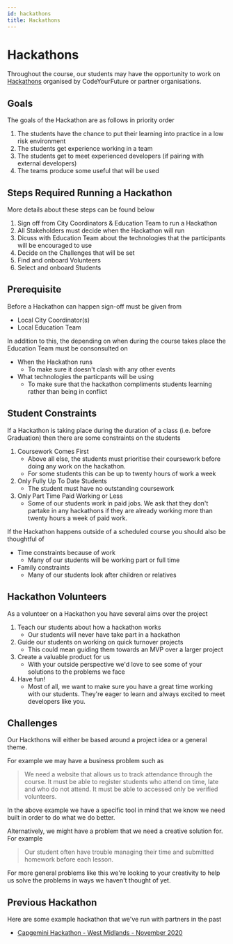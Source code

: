 ```yaml
---
id: hackathons
title: Hackathons
---
```


# Hackathons

Throughout the course, our students may have the opportunity to work on [Hackathons](https://en.wikipedia.org/wiki/Hackathon) organised by CodeYourFuture or partner organisations.

## Goals

The goals of the Hackathon are as follows in priority order

1. The students have the chance to put their learning into practice in a low risk environment
2. The students get experience working in a team
3. The students get to meet experienced developers \(if pairing with external developers\)
4. The teams produce some useful that will be used

## Steps Required Running a Hackathon

More details about these steps can be found below

1. Sign off from City Coordinators & Education Team to run a Hackathon
2. All Stakeholders must decide when the Hackathon will run
3. Dicuss with Education Team about the technologies that the participants will be encouraged to use
4. Decide on the Challenges that will be set
5. Find and onboard Volunteers
6. Select and onboard Students

## Prerequisite

Before a Hackathon can happen sign-off must be given from

* Local City Coordinator\(s\)
* Local Education Team

In addition to this, the depending on when during the course takes place the Education Team must be consonsulted on

* When the Hackathon runs
  * To make sure it doesn't clash with any other events
* What technologies the particpants will be using
  * To make sure that the hackathon compliments students learning rather than being in conflict

## Student Constraints

If a Hackathon is taking place during the duration of a class \(i.e. before Graduation\) then there are some constraints on the students

1. Coursework Comes First
   * Above all else, the students must prioritise their coursework before doing any work on the hackathon.
   * For some students this can be up to twenty hours of work a week
2. Only Fully Up To Date Students
   * The student must have no outstanding coursework
3. Only Part Time Paid Working or Less
   * Some of our students work in paid jobs. We ask that they don't partake in any hackathons if they are already working more than twenty hours a week of paid work.

If the Hackathon happens outside of a scheduled course you should also be thoughtful of

* Time constraints because of work
  * Many of our students will be working part or full time
* Family constraints
  * Many of our students look after children or relatives

## Hackathon Volunteers

As a volunteer on a Hackathon you have several aims over the project

1. Teach our students about how a hackathon works
   * Our students will never have take part in a hackathon
2. Guide our students on working on quick turnover projects
   * This could mean guiding them towards an MVP over a larger project
3. Create a valuable product for us
   * With your outside perspective we'd love to see some of your solutions to the problems we face
4. Have fun!
   * Most of all, we want to make sure you have a great time working with our students. They're eager to learn and always excited to meet developers like you.

## Challenges

Our Hackthons will either be based around a project idea or a general theme.

For example we may have a business problem such as

> We need a website that allows us to track attendance through the course. It must be able to register students who attend on time, late and who do not attend. It must be able to accessed only be verified volunteers.

In the above example we have a specific tool in mind that we know we need built in order to do what we do better.

Alternatively, we might have a problem that we need a creative solution for. For example

> Our student often have trouble managing their time and submitted homework before each lesson.

For more general problems like this we're looking to your creativity to help us solve the problems in ways we haven't thought of yet.

## Previous Hackathon

Here are some example hackathon that we've run with partners in the past

* [Capgemini Hackathon - West Midlands - November 2020](https://docs.google.com/document/d/1ZSA10i9ub6Mm_OpQKl3Esl6vP_A_crq7PiCwqzeTx6s/edit#)


